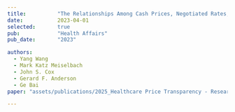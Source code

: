```yaml
---
title:          "The Relationships Among Cash Prices, Negotiated Rates, And Chargemaster Prices For Shoppable Hospital Services"
date:           2023-04-01 
selected:       true
pub:            "Health Affairs"
pub_date:       "2023"

authors:
  - Yang Wang
  - Mark Katz Meiselbach
  - John S. Cox
  - Gerard F. Anderson
  - Ge Bai
paper: "assets/publications/2025_Healthcare Price Transparency - Research Findings and Implications for Policy and Practice.pdf"

---
```

